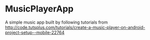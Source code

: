 # MusicPlayerApp
A simple music app built by following tutorials from http://code.tutsplus.com/tutorials/create-a-music-player-on-android-project-setup--mobile-22764
